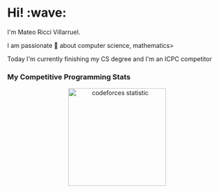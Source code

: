 <h1>Hi! :wave:</h1>

I'm Mateo Ricci Villarruel.

I am passionate 💙 about computer science, mathematics>

Today I'm currently finishing my CS degree and I'm an ICPC competitor

<h3>My Competitive Programming Stats</h3>

<div align="center">
  <img align="center" src="https://codeforces-readme-stats.vercel.app/api/card?username=MateoR&theme=transparent&force_username=true&border_color=00000000" alt="codeforces statistic" height="225" width="auto" >
</div>
